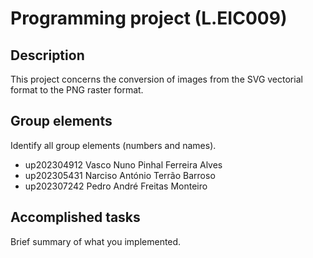 # Programming project (L.EIC009)

## Description

This project concerns the conversion of images from the SVG vectorial format to the PNG raster format.

## Group elements

Identify all group elements (numbers and names).

- up202304912 Vasco Nuno Pinhal Ferreira Alves 
- up202305431 Narciso António Terrão Barroso
- up202307242 Pedro André Freitas Monteiro

## Accomplished tasks

Brief summary of what you implemented.


